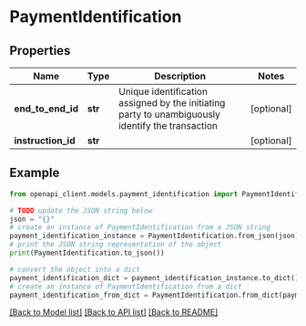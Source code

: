 # PaymentIdentification


## Properties

Name | Type | Description | Notes
------------ | ------------- | ------------- | -------------
**end_to_end_id** | **str** | Unique identification assigned by the initiating party to unambiguously identify the transaction | [optional] 
**instruction_id** | **str** |  | [optional] 

## Example

```python
from openapi_client.models.payment_identification import PaymentIdentification

# TODO update the JSON string below
json = "{}"
# create an instance of PaymentIdentification from a JSON string
payment_identification_instance = PaymentIdentification.from_json(json)
# print the JSON string representation of the object
print(PaymentIdentification.to_json())

# convert the object into a dict
payment_identification_dict = payment_identification_instance.to_dict()
# create an instance of PaymentIdentification from a dict
payment_identification_from_dict = PaymentIdentification.from_dict(payment_identification_dict)
```
[[Back to Model list]](../README.md#documentation-for-models) [[Back to API list]](../README.md#documentation-for-api-endpoints) [[Back to README]](../README.md)


